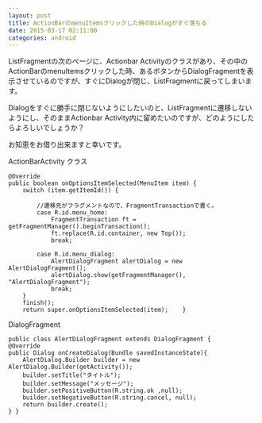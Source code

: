 ```yaml
---
layout: post
title: ActionBarのmenuItemsクリックした時のDialogがすぐ落ちる
date: 2015-03-17 02:11:00
categories: android
---
```

<p>ListFragmentの次のページに、Actionbar Activityのクラスがあり、その中の <br>
ActionBarのmenuItemsクリックした時、あるボタンからDialogFragmentを表示させているのですが、すぐにDialogが閉じ、ListFragmentに戻ってしまいます。 </p>

<p>Dialogをすぐに勝手に閉じないようにしたいのと、ListFragmentに遷移しないようにし、そのままActionbar Activity内に留めたいのですが、どのようにしたらよろしいでしょうか？ </p>

<p>お知恵をお借り出来ますと幸いです。 </p>

<p>ActionBarActivity クラス</p>

```
@Override
public boolean onOptionsItemSelected(MenuItem item) {
    switch (item.getItemId()) {

        //遷移先がフラグメントなので、FragmentTransactionで書く。
        case R.id.menu_home:
            FragmentTransaction ft = getFragmentManager().beginTransaction();
            ft.replace(R.id.container, new Top());
            break;

        case R.id.menu_dialog:
            AlertDialogFragment alertDialog = new AlertDialogFragment();
            alertDialog.show(getFragmentManager(), "AlertDialogFragment");
            break;
    }
    finish();
    return super.onOptionsItemSelected(item);    }
```

<p>DialogFragment </p>

```
public class AlertDialogFragment extends DialogFragment {
@Override
public Dialog onCreateDialog(Bundle savedInstanceState){
    AlertDialog.Builder builder = new AlertDialog.Builder(getActivity());
    builder.setTitle("タイトル");
    builder.setMessage("メッセージ");
    builder.setPositiveButton(R.string.ok ,null);
    builder.setNegativeButton(R.string.cancel, null);
    return builder.create();
} }
```
